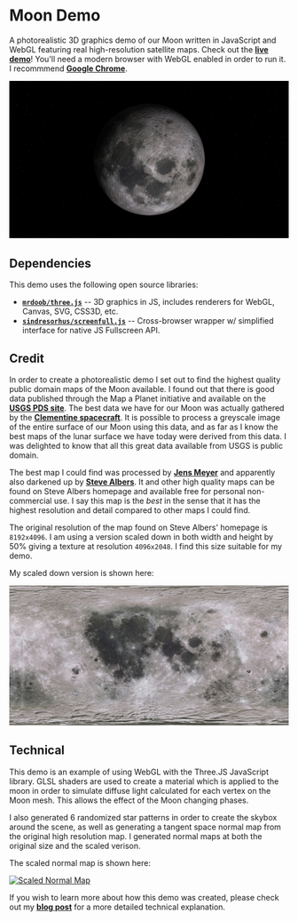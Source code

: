 Moon Demo
============

A photorealistic 3D graphics demo of our Moon written in JavaScript and WebGL
featuring real high-resolution satellite maps. Check out the
[**live demo**][demo]! You'll need a modern browser with WebGL enabled in order
 to run it. I recommmend [**Google Chrome**][chrome].

[![Moon Demo Screenshot][screen1]][screen1]

## Dependencies

This demo uses the following open source libraries:

 - [**`mrdoob/three.js`**][three.js] -- 3D graphics in JS, includes renderers for WebGL, Canvas, SVG, CSS3D, etc.
 - [**`sindresorhus/screenfull.js`**][screenfull.js] -- Cross-browser
   wrapper w/ simplified interface for native JS Fullscreen API.

## Credit

In order to create a photorealistic demo I set out to find the highest quality
public domain maps of the Moon available. I found out that there is good data
published through the Map a Planet initiative and available on the
[**USGS PDS site**][USGS]. The best data we have for our Moon was actually
gathered by the [**Clementine spacecraft**][Clementine]. It is possible to
process a greyscale image of the entire surface of our Moon using this data,
and as far as I know the best maps of the lunar surface we have today were
derived from this data. I was delighted to know that all this great data
available from USGS is public domain.

The best map I could find was processed by [**Jens Meyer**][Jens Meyer] and
apparently also darkened up by [**Steve Albers**][Steve Albers]. It and other
high quality maps can be found on Steve Albers homepage and available free for
personal non-commercial use. I say this map is the _best_ in the sense that it
has the highest resolution and detail compared to other maps I could find.

The original resolution of the map found on Steve Albers' homepage is
`8192x4096`. I am using a version scaled down in both width and height by
50% giving a texture at resolution `4096x2048`. I find this size suitable for
my demo.

My scaled down version is shown here:

[![Scaled Moon Map][scaled_map_thumb]][scaled_map]

## Technical

This demo is an example of using WebGL with the Three.JS JavaScript library.
GLSL shaders are used to create a material which is applied to the moon in
order to simulate diffuse light calculated for each vertex on the Moon mesh.
This allows the effect of the Moon changing phases. 

I also generated 6 randomized star patterns in order to create the skybox
around the scene, as well as generating a tangent space normal map from the
original high resolution map. I generated normal maps at both the original size
and the scaled verison.

The scaled normal map is shown here:

[![Scaled Normal Map][scaled_normal_thumb]][scaled_normal]

If you wish to learn more about how this demo was created, please check out my
[**blog post**][blog post] for a more detailed technical explanation.

[demo]: http://coryg89.github.io/MoonDemo
[basic_demo]: http://coryg89.github.io/MoonDemo/basic.html
[blog post]: http://coryg89.github.io/technical/2013/06/01/photorealistic-3d-moon-demo-in-webgl-and-javascript/

[scaled_map]: img/maps/moon.jpg
[scaled_map_thumb]: img/maps/moon1024x512.jpg
[scaled_normal]: img/maps/normal.jpg
[scaled_normal_thumb]: img/maps/normal1024x512.jpg
[screen1]: img/screens/screen1.png

[chrome]: https://google.com/chrome
[three.js]: https://github.com/mrdoob/three.js/
[screenfull.js]: https://github.com/sindresorhus/screenfull.js/
[Steve Albers]: http://laps.noaa.gov/albers/sos/sos.html
[Jens Meyer]: http://home.arcor.de/jimpage/earth.html
[USGS]: http://pdsmaps.wr.usgs.gov/PDS/public/explorer/html/mmfront.htm
[Clementine]: http://en.wikipedia.org/wiki/Clementine_(spacecraft)